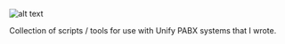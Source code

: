 ![alt text](https://unify.com/wp-content/themes/unify/images/unify-logo-menu-bar-134x46.png)

Collection of scripts / tools for use with Unify PABX systems that I wrote.
